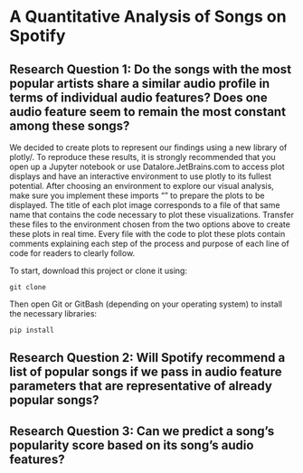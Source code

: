# A Quantitative Analysis of Songs on Spotify

## Research Question 1: Do the songs with the most popular artists share a similar audio profile in terms of individual audio features? Does one audio feature seem to remain the most constant among these songs?

We decided to create plots to represent our findings using a new library of plotly/. To reproduce these results, it is strongly recommended that you open up a Jupyter notebook or use Datalore.JetBrains.com to access plot displays and have an interactive environment to use plotly to its fullest potential. After choosing an environment to explore our visual analysis, make sure you implement these imports “” to prepare the plots to be displayed. The title of each plot image corresponds to a file of that same name that contains the code necessary to plot these visualizations. Transfer these files to the environment chosen from the two options above to create these plots in real time. Every file with the code to plot these plots contain comments explaining each step of the process and purpose of each line of code for readers to clearly follow. 

To start, download this project or clone it using:

```git clone ```

Then open Git or GitBash (depending on your operating system) to install the necessary libraries:

```pip install```


## Research Question 2: Will Spotify recommend a list of popular songs if we pass in audio feature parameters that are representative of already popular songs?


## Research Question 3: Can we predict a song’s popularity score based on its song’s audio features?
